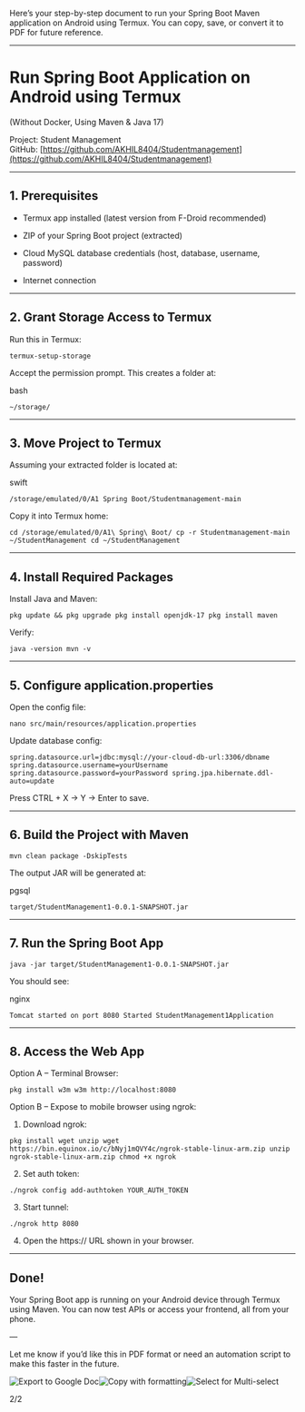 Here’s your step-by-step document to run your Spring Boot Maven application on Android using Termux. You can copy, save, or convert it to PDF for future reference.

* * *

Run Spring Boot Application on Android using Termux
===================================================

(Without Docker, Using Maven & Java 17)

Project: Student Management  
GitHub: [https://github.com/AKHIL8404/Studentmanagement](https://github.com/AKHIL8404/Studentmanagement)

* * *

1\. Prerequisites
-----------------

*   Termux app installed (latest version from F-Droid recommended)
    
*   ZIP of your Spring Boot project (extracted)
    
*   Cloud MySQL database credentials (host, database, username, password)
    
*   Internet connection
    

* * *

2\. Grant Storage Access to Termux
----------------------------------

Run this in Termux:

`termux-setup-storage` 

Accept the permission prompt. This creates a folder at:

bash

`~/storage/` 

* * *

3\. Move Project to Termux
--------------------------

Assuming your extracted folder is located at:

swift

`/storage/emulated/0/A1 Spring Boot/Studentmanagement-main` 

Copy it into Termux home:

`cd /storage/emulated/0/A1\ Spring\ Boot/ cp -r Studentmanagement-main ~/StudentManagement cd ~/StudentManagement` 

* * *

4\. Install Required Packages
-----------------------------

Install Java and Maven:

`pkg update && pkg upgrade
pkg install openjdk-17
pkg install maven` 

Verify:

`java -version
mvn -v` 

* * *

5\. Configure application.properties
------------------------------------

Open the config file:

`nano src/main/resources/application.properties` 

Update database config:

`spring.datasource.url=jdbc:mysql://your-cloud-db-url:3306/dbname
spring.datasource.username=yourUsername
spring.datasource.password=yourPassword
spring.jpa.hibernate.ddl-auto=update` 

Press CTRL + X → Y → Enter to save.

* * *

6\. Build the Project with Maven
--------------------------------

`mvn clean package -DskipTests` 

The output JAR will be generated at:

pgsql

`target/StudentManagement1-0.0.1-SNAPSHOT.jar` 

* * *

7\. Run the Spring Boot App
---------------------------

`java -jar target/StudentManagement1-0.0.1-SNAPSHOT.jar` 

You should see:

nginx

`Tomcat started on port 8080 Started StudentManagement1Application` 

* * *

8\. Access the Web App
----------------------

Option A – Terminal Browser:

`pkg install w3m
w3m http://localhost:8080` 

Option B – Expose to mobile browser using ngrok:

1.  Download ngrok:
    

`pkg install wget unzip
wget https://bin.equinox.io/c/bNyj1mQVY4c/ngrok-stable-linux-arm.zip
unzip ngrok-stable-linux-arm.zip chmod +x ngrok` 

2.  Set auth token:
    

`./ngrok config add-authtoken YOUR_AUTH_TOKEN` 

3.  Start tunnel:
    

`./ngrok http 8080` 

4.  Open the https:// URL shown in your browser.
    

* * *

Done!
-----

Your Spring Boot app is running on your Android device through Termux using Maven. You can now test APIs or access your frontend, all from your phone.

—

Let me know if you’d like this in PDF format or need an automation script to make this faster in the future.

![Export to Google Doc](chrome-extension://iapioliapockkkikccgbiaalfhoieano/assets/create.svg)![Copy with formatting](chrome-extension://iapioliapockkkikccgbiaalfhoieano/assets/copy.svg)![Select for Multi-select](chrome-extension://iapioliapockkkikccgbiaalfhoieano/assets/multi-select.svg)

2/2
